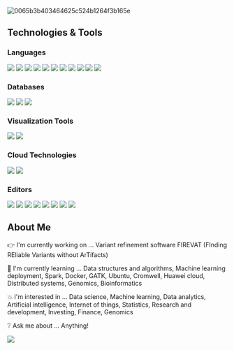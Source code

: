 ![0065b3b403464625c524b1264f3b165e](https://user-images.githubusercontent.com/45563371/88962170-a585ce00-d2d8-11ea-8b71-3c014f8925d8.gif)

## Technologies & Tools

### Languages
![](https://img.shields.io/badge/Code-Python-informational?style=plastic&logo=Python&logoColor=white&color=ff69b4)
![](https://img.shields.io/badge/Code-R-informational?style=plastic&logo=R&logoColor=white&color=ff69b4)
![](https://img.shields.io/badge/Code-SQL-informational?style=plastic&logo=MySQL&logoColor=white&color=ff69b4)
![](https://img.shields.io/badge/Code-Scala-informational?style=plastic&logo=Scala&logoColor=white&color=ff69b4)
![](https://img.shields.io/badge/Code-C-informational?style=plastic&logo=C&logoColor=white&color=ff69b4)
![](https://img.shields.io/badge/Code-C++-informational?style=plastic&logo=c%2B%2B&logoColor=white&color=ff69b4)
![](https://img.shields.io/badge/Code-Octave-informational?style=plastic&logo=Octave&logoColor=white&color=ff69b4)
![](https://img.shields.io/badge/Code-MATLAB-informational?style=plastic&logo=Octave&logoColor=white&color=ff69b4)
![](https://img.shields.io/badge/Code-HTML-informational?style=plastic&logo=HTML5&logoColor=white&color=ff69b4)
![](https://img.shields.io/badge/Code-CSS-informational?style=plastic&logo=CSS3&logoColor=white&color=ff69b4)
![](https://img.shields.io/badge/Code-JavaScript-informational?style=plastic&logo=JavaScript&logoColor=white&color=ff69b4)

### Databases
![](https://img.shields.io/badge/Database-MySQL-informational?style=plastic&logo=MySQL&logoColor=white&color=ff69b4)
![](https://img.shields.io/badge/Database-MongoDB-informational?style=plastic&logo=MongoDB&logoColor=white&color=ff69b4)
![](https://img.shields.io/badge/Database-Microsoft_Access-informational?style=plastic&logo=Microsoft-Access&logoColor=white&color=ff69b4)

### Visualization Tools
![](https://img.shields.io/badge/Visualization_Tools-Tableau-informational?style=plastic&logo=Tableau&logoColor=white&color=ff69b4)
![](https://img.shields.io/badge/Visualization_Tools-Power_BI-informational?style=plastic&logo=Power-BI&logoColor=white&color=ff69b4)

### Cloud Technologies
![](https://img.shields.io/badge/Cloud-Amazon_Web_Services-informational?style=plastic&logo=Amazon-AWS&logoColor=white&color=ff69b4)
![](https://img.shields.io/badge/Cloud-Huawei_Cloud-informational?style=plastic&logo=Huawei&logoColor=white&color=ff69b4)

### Editors
![](https://img.shields.io/badge/Editor-PyCharm-informational?style=plastic&logo=PyCharm&logoColor=white&color=ff69b4)
![](https://img.shields.io/badge/Editor-Spyder-informational?style=plastic&logo=Spyder-IDE&logoColor=white&color=ff69b4)
![](https://img.shields.io/badge/Editor-RStudio-informational?style=plastic&logo=RStudio&logoColor=white&color=ff69b4)
![](https://img.shields.io/badge/Editor-Visual_Studio-informational?style=plastic&logo=Visual-Studio&logoColor=white&color=ff69b4)
![](https://img.shields.io/badge/Editor-Visual_Studio_Code-informational?style=plastic&logo=Visual-Studio-Code&logoColor=white&color=ff69b4)
![](https://img.shields.io/badge/Editor-IntelliJ_IDEA-informational?style=plastic&logo=IntelliJ-IDEA&logoColor=white&color=ff69b4)
![](https://img.shields.io/badge/Editor-Atom-informational?style=plastic&logo=Atom&logoColor=white&color=ff69b4)
![](https://img.shields.io/badge/Editor-Sublime_Text-informational?style=plastic&logo=Sublime-Text&logoColor=white&color=ff69b4)

## About Me

:point_right: I'm currently working on ... Variant refinement software FIREVAT (FInding REliable Variants without ArTifacts)

:information_desk_person: I'm currently learning ... Data structures and algorithms, Machine learning deployment, Spark, Docker, GATK, Ubuntu, Cromwell, Huawei cloud, Distributed systems, Genomics, Bioinformatics

:boom: I'm interested in ... Data science, Machine learning, Data analytics, Artificial intelligence, Internet of things, Statistics, Research and development, Investing, Finance,  Genomics

:grey_question: Ask me about ... Anything!

![](https://komarev.com/ghpvc/?username=denistanjingyu&color=ff69b4&style=plastic)
